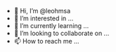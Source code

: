 - 👋 Hi, I’m @leohmsa
- 👀 I’m interested in ...
- 🌱 I’m currently learning ...
- 💞️ I’m looking to collaborate on ...
- 📫 How to reach me ...

<!---
leohmsa/leohmsa is a ✨ special ✨ repository because its `README.md` (this file) appears on your GitHub profile.
You can click the Preview link to take a look at your changes.
--->
